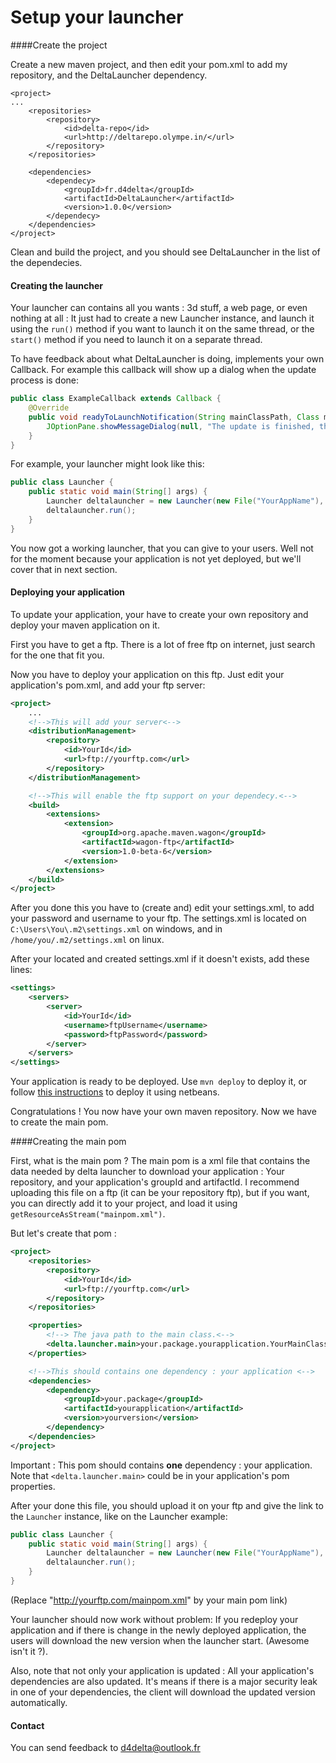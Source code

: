 # Setup your launcher

####Create the project

Create a new maven project, and then edit your pom.xml to add my repository, and the DeltaLauncher dependency.

```
<project>
...
	<repositories>
		<repository>
			<id>delta-repo</id>
			<url>http://deltarepo.olympe.in/</url>
		</repository>
	</repositories>

	<dependencies>
		<dependecy>
			<groupId>fr.d4delta</groupId>
			<artifactId>DeltaLauncher</artifactId>
			<version>1.0.0</version>
		</dependecy>
	</dependencies>
</project>
```
Clean and build the project, and you should see DeltaLauncher in the list of the dependecies.

#### Creating the launcher
Your launcher can contains all you wants : 3d stuff, a web page, or even nothing at all : It just had to create a new Launcher instance, and launch it using the `run()` method if you want to launch it on the same thread, or the `start()` method if you need to launch it on a separate thread.

To have feedback about what DeltaLauncher is doing, implements your own Callback. For example this callback will show up a dialog when the update process is done:
```java
public class ExampleCallback extends Callback {
	@Override
	public void readyToLaunchNotification(String mainClassPath, Class mainClass, Method main) {
		JOptionPane.showMessageDialog(null, "The update is finished, the program will now launch.");	
	}
}
```
For example, your launcher might look like this:
```java
public class Launcher {
	public static void main(String[] args) {
		Launcher deltalauncher = new Launcher(new File("YourAppName"), new URL("http://yourftp.com/mainpom.xml").openStream(), new ExampleCallback()); 
		deltalauncher.run();
	}
}
```

You now got a working launcher, that you can give to your users. Well not for the moment because your application is not yet deployed, but we'll cover that in next section.

#### Deploying your  application

To update your application, your have to create your own repository and deploy your maven application on it.

First you have to get a ftp. There is a lot of free ftp on internet, just search for the one that fit you.

Now you have to deploy your application on this ftp.
Just edit your application's pom.xml, and add your ftp server:

```xml
<project>
	...
	<!-->This will add your server<-->
	<distributionManagement>
		<repository>
			<id>YourId</id>
			<url>ftp://yourftp.com</url>
		</repository>
	</distributionManagement>

	<!-->This will enable the ftp support on your dependecy.<-->
	<build>
		<extensions>
			<extension>
				<groupId>org.apache.maven.wagon</groupId>
				<artifactId>wagon-ftp</artifactId>
				<version>1.0-beta-6</version>
			</extension>
		</extensions>
	</build>
</project>	
```

After you done this you have to (create and) edit your settings.xml, to add your password and username to your ftp.
The settings.xml is located on `C:\Users\You\.m2\settings.xml` on windows, and in `/home/you/.m2/settings.xml` on linux.

After your located and created settings.xml if it doesn't exists, add these lines:

```xml
<settings>
	<servers>
		<server>
			<id>YourId</id>
			<username>ftpUsername</username>
			<password>ftpPassword</password>
		</server>
	</servers>
</settings>
```
Your application is ready to be deployed. Use `mvn deploy` to deploy it, or follow [this instructions](http://maxrohde.com/2013/02/11/deploy-maven-project-with-netbeans/) to deploy it using netbeans.

Congratulations ! You now have your own maven repository. Now we have to create the main pom.

####Creating the main pom

First, what is the main pom ? The main pom is a xml file that contains the data needed by delta launcher to download your application : Your repository, and your application's groupId and artifactId. I recommend uploading this file on a ftp (it can be your repository ftp), but if you want, you can directly add it to your project, and load it using ```getResourceAsStream("mainpom.xml")```.

But let's create that pom :

```xml
<project>
	<repositories>
		<repository>
			<id>YourId</id>
			<url>ftp://yourftp.com</url>
		</repository>
	</repositories>

	<properties>
		<!--> The java path to the main class.<-->
		<delta.launcher.main>your.package.yourapplication.YourMainClass</delta.launcher.main>
	</properties>

	<!-->This should contains one dependency : your application <-->
	<dependencies>
		<dependency>
			<groupId>your.package</groupId>
			<artifactId>yourapplication</artifactId>
			<version>yourversion</version>
		</dependency>
	</dependencies>
</project>
```
Important : This pom should contains **one** dependency : your application.
Note that ```<delta.launcher.main>``` could be in your application's pom properties.

After your done this file, you should upload it on your ftp and give the link to the `Launcher` instance, like on the Launcher example:

```java
public class Launcher {
	public static void main(String[] args) {
		Launcher deltalauncher = new Launcher(new File("YourAppName"), new URL("http://yourftp.com/mainpom.xml").openStream(), new ExampleCallback()); 
		deltalauncher.run();
	}
}
```
(Replace "http://yourftp.com/mainpom.xml" by your main pom link)

Your launcher should now work without problem: If you redeploy your application and if there is change in the newly deployed application,  the users will download the new version when the launcher start. (Awesome isn't it ?). 

Also, note that not only your application is updated : All your application's dependencies are also updated. It's means if there is a major security leak in one of your dependencies, the client will download the updated version automatically.

#### Contact
You can send feedback to [d4delta@outlook.fr](d4delta@outlook.fr)